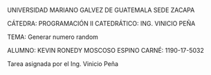 UNIVERSIDAD MARIANO GALVEZ DE GUATEMALA SEDE ZACAPA

CÁTEDRA: PROGRAMACIÓN II CATEDRÁTICO: ING. VINICIO PEÑA

TEMA: Generar numero random


ALUMNO: KEVIN RONEDY MOSCOSO ESPINO CARNÉ: 1190-17-5032

Tarea asignada por el Ing. Vinicio Peña

